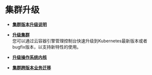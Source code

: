 # 集群升级<a name="cce_01_0215"></a>

-   **[集群版本升级说明](集群版本升级说明.md)**  

-   **[升级集群](升级集群.md)**  
您可以通过云容器引擎管理控制台快速升级到Kubernetes最新版本或者bugfix版本，以支持新特性的使用。
-   **[升级操作系统内核](升级操作系统内核.md)**  

-   **[集群跨版本业务迁移](集群跨版本业务迁移.md)**  


